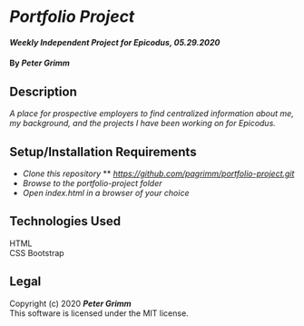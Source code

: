 # _Portfolio Project_

#### _Weekly Independent Project for Epicodus, 05.29.2020_

#### By _**Peter Grimm**_

## Description

_A place for prospective employers to find centralized information about me, my background, and the projects I have been working on for Epicodus._

## Setup/Installation Requirements

* _Clone this repository_
** _https://github.com/pagrimm/portfolio-project.git_
* _Browse to the portfolio-project folder_
* _Open index.html in a browser of your choice_

## Technologies Used

HTML  
CSS 
Bootstrap 

## Legal

Copyright (c) 2020 **_Peter Grimm_**  
This software is licensed under the MIT license.